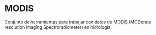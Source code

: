 # MODIS
Conjunto de herramientas para trabajar con datos de [MODIS](https://modis.gsfc.nasa.gov/) (MODerate resolution Imaging Spectroradiometer) en hidrología.

